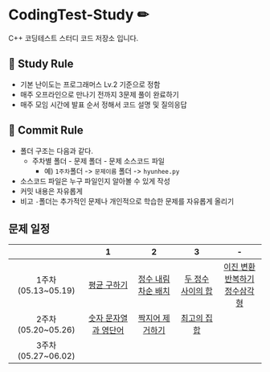 # CodingTest-Study ✏

C++ 코딩테스트 스터디 코드 저장소 입니다.

## 📝 Study Rule ##
- 기본 난이도는 프로그래머스 Lv.2 기준으로 정함
- 매주 오프라인으로 만나기 전까지 3문제 풀이 완료하기
- 매주 모임 시간에 발표 순서 정해서 코드 설명 및 질의응답

## 📝 Commit Rule ##
* 폴더 구조는 다음과 같다.
    * 주차별 폴더 - 문제 폴더 - 문제 소스코드 파일
        * 예) ```1주차```폴더 -> ```문제이름``` 폴더 -> ```hyunhee.py``` 
* 소스코드 파일은 누구 파일인지 알아볼 수 있게 작성
* 커밋 내용은 자유롭게
* 비고 ```-```폴더는 추가적인 문제나 개인적으로 학습한 문제를 자유롭게 올리기

## 문제 일정 ##

| |1|2|3|-|
|:-:|:-:|:-:|:-:|:-:|
|1주차(05.13~05.19)|[평균 구하기](https://school.programmers.co.kr/learn/courses/30/lessons/12944)|[정수 내림차순 배치](https://school.programmers.co.kr/learn/courses/30/lessons/12933)|[두 정수 사이의 합](https://school.programmers.co.kr/learn/courses/30/lessons/12912)|[이진 변환 반복하기](https://school.programmers.co.kr/learn/courses/30/lessons/70129)<br/>[정수삼각형](https://school.programmers.co.kr/learn/courses/30/lessons/43105) |
|2주차(05.20~05.26)|[숫자 문자열과 영단어](https://school.programmers.co.kr/learn/courses/30/lessons/81301)|[짝지어 제거하기](https://school.programmers.co.kr/learn/courses/30/lessons/12973)|[최고의 집합](https://school.programmers.co.kr/learn/courses/30/lessons/12938)|
|3주차(05.27~06.02)|
